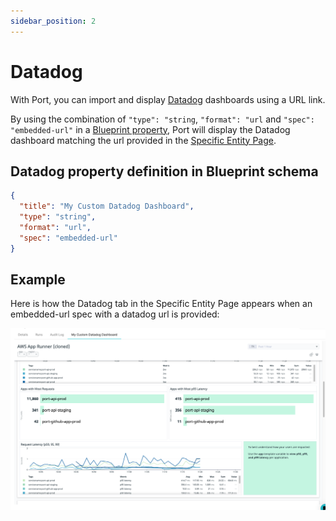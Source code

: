```yaml
---
sidebar_position: 2
---
```


# Datadog

With Port, you can import and display [Datadog](https://docs.datadoghq.com/dashboards/sharing/) dashboards using a URL link.

By using the combination of `"type": "string`, `"format": "url` and `"spec": "embedded-url"` in a [Blueprint property](../port-components/blueprint.md#blueprint-properties), Port will display the Datadog dashboard matching the url provided in the [Specific Entity Page](../port-components/page.md#entity-page).

## Datadog property definition in Blueprint schema

```json showLineNumbers
{
  "title": "My Custom Datadog Dashboard",
  "type": "string",
  "format": "url",
  "spec": "embedded-url"
}
```

## Example

Here is how the Datadog tab in the Specific Entity Page appears when an embedded-url spec with a datadog url is provided:

![OpenAPI Example](../../../static/img/platform-overview/plugins/datadog.png)

